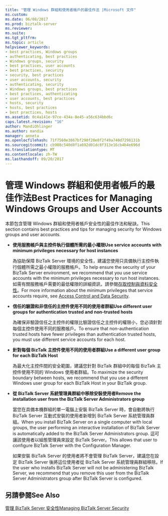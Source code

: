 ```yaml
---
title: "管理 Windows 群組和使用者帳戶的最佳作法 |Microsoft 文件"
ms.custom: 
ms.date: 06/08/2017
ms.prod: biztalk-server
ms.reviewer: 
ms.suite: 
ms.tgt_pltfrm: 
ms.topic: article
helpviewer_keywords:
- best practices, Windows groups
- authenticating, best practices
- Windows groups, security
- best practices, user accounts
- best practices, security
- security, best practices
- user accounts, security
- authenticating, security
- Windows groups, best practices
- best practices, authenticating
- user accounts, best practices
- hosts, security
- hosts, best practices
- best practices, hosts
ms.assetid: 0c4a141e-97ce-434a-8e45-a56c634bbd6c
caps.latest.revision: "16"
author: MandiOhlinger
ms.author: mandia
manager: anneta
ms.openlocfilehash: 71f7560e3867bf290f20e0f2f49a740d7298131b
ms.sourcegitcommit: cb908c540d8f1a692d01dc8f313e16cb4b4e696d
ms.translationtype: MT
ms.contentlocale: zh-TW
ms.lasthandoff: 09/20/2017
---
```

# <a name="best-practices-for-managing-windows-groups-and-user-accounts"></a><span data-ttu-id="f0edb-102">管理 Windows 群組和使用者帳戶的最佳作法</span><span class="sxs-lookup"><span data-stu-id="f0edb-102">Best Practices for Managing Windows Groups and User Accounts</span></span>
<span data-ttu-id="f0edb-103">本節包含管理 Windows 群組和使用者帳戶安全性的最佳作法和秘訣。</span><span class="sxs-lookup"><span data-stu-id="f0edb-103">This section contains best practices and tips for managing security for Windows groups and user accounts.</span></span>  
  
-   <span data-ttu-id="f0edb-104">**使用服務帳戶與主控件執行個體所需的最小權限**</span><span class="sxs-lookup"><span data-stu-id="f0edb-104">**Use service accounts with minimum privileges necessary for host instances**</span></span>  
  
     <span data-ttu-id="f0edb-105">為協助保障 BizTalk Server 環境的安全性，建議您使用只具備執行主控件執行個體所需之最小權限的服務帳戶。</span><span class="sxs-lookup"><span data-stu-id="f0edb-105">To help ensure the security of your BizTalk Server environment, we recommend that you use service accounts with the minimum privileges necessary to run host instances.</span></span> <span data-ttu-id="f0edb-106">如需有關服務帳戶需要的最低權限的詳細資訊，請參閱[存取控制與資料安全性](../core/access-control-and-data-security.md)。</span><span class="sxs-lookup"><span data-stu-id="f0edb-106">For more information about the minimum privileges that service accounts require, see [Access Control and Data Security](../core/access-control-and-data-security.md).</span></span>  
  
-   <span data-ttu-id="f0edb-107">**信任的驗證和非信任的主控件使用不同的使用者群組**</span><span class="sxs-lookup"><span data-stu-id="f0edb-107">**Use different user groups for authentication trusted and non-trusted hosts**</span></span>  
  
     <span data-ttu-id="f0edb-108">為確保非驗證信任之主控件的權限比驗證信任之主控件的權限小，您必須針對每個主控件使用不同的服務帳戶。</span><span class="sxs-lookup"><span data-stu-id="f0edb-108">To ensure that non-authentication trusted hosts have fewer privileges than authentication trusted hosts, you must use different service accounts for each host.</span></span>  
  
-   <span data-ttu-id="f0edb-109">**針對每個 BizTalk 主控件使用不同的使用者群組**</span><span class="sxs-lookup"><span data-stu-id="f0edb-109">**Use a different user group for each BizTalk Host**</span></span>  
  
     <span data-ttu-id="f0edb-110">為最大化主控件間的安全範圍，建議您針對 BizTalk 群組中的每個 BizTalk 主控件使用不同的 Windows 使用者群組。</span><span class="sxs-lookup"><span data-stu-id="f0edb-110">To maximize the security boundary between hosts, we recommend that you use a different Windows user group for each BizTalk Host in your BizTalk group.</span></span>  
  
-   <span data-ttu-id="f0edb-111">**從 BizTalk Server 系統管理員群組中移除安裝使用者**</span><span class="sxs-lookup"><span data-stu-id="f0edb-111">**Remove the installation user from the BizTalk Server Administrators group**</span></span>  
  
     <span data-ttu-id="f0edb-112">當您在具備本機群組的單一電腦上安裝 BizTalk Server 時，會自動將執行 BizTalk Server 互動式安裝的使用者新增到 BizTalk Server 系統管理員群組。</span><span class="sxs-lookup"><span data-stu-id="f0edb-112">When you install BizTalk Server on a single computer with local groups, the user performing an interactive installation of BizTalk Server is automatically added to the BizTalk Server Administrators group.</span></span> <span data-ttu-id="f0edb-113">這可讓該使用者以組態管理員來設定 BizTalk Server。</span><span class="sxs-lookup"><span data-stu-id="f0edb-113">This allows that user to configure BizTalk Server with the Configuration Manager.</span></span>  
  
     <span data-ttu-id="f0edb-114">如果安裝 BizTalk Server 的使用者將不會管理 BizTalk Server，建議您在設定 BizTalk Server 後將這位使用者從 BizTalk Server 系統管理員群組移除。</span><span class="sxs-lookup"><span data-stu-id="f0edb-114">If the user who installs BizTalk Server will not be administering BizTalk Server, we recommend that you remove this user from the BizTalk Server Administrators group after BizTalk Server is configured.</span></span>  
  
## <a name="see-also"></a><span data-ttu-id="f0edb-115">另請參閱</span><span class="sxs-lookup"><span data-stu-id="f0edb-115">See Also</span></span>  
 [<span data-ttu-id="f0edb-116">管理 BizTalk Server 安全性</span><span class="sxs-lookup"><span data-stu-id="f0edb-116">Managing BizTalk Server Security</span></span>](../core/managing-biztalk-server-security.md)